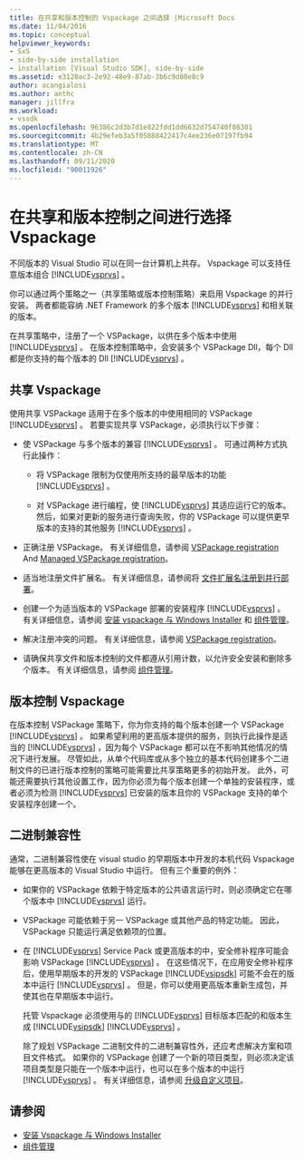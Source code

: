 ```yaml
---
title: 在共享和版本控制的 Vspackage 之间选择 |Microsoft Docs
ms.date: 11/04/2016
ms.topic: conceptual
helpviewer_keywords:
- SxS
- side-by-side installation
- installation [Visual Studio SDK], side-by-side
ms.assetid: e3128ac3-2e92-48e9-87ab-3b6c9d80e8c9
author: acangialosi
ms.author: anthc
manager: jillfra
ms.workload:
- vssdk
ms.openlocfilehash: 96386c2d3b7d1e822fdd1dd6632d754740f86301
ms.sourcegitcommit: 4b29efeb3a5f05888422417c4ee236e07197fb94
ms.translationtype: MT
ms.contentlocale: zh-CN
ms.lasthandoff: 09/11/2020
ms.locfileid: "90011926"
---
```

# <a name="choose-between-shared-and-versioned-vspackages"></a>在共享和版本控制之间进行选择 Vspackage
不同版本的 Visual Studio 可以在同一台计算机上共存。 Vspackage 可以支持任意版本组合 [!INCLUDE[vsprvs](../code-quality/includes/vsprvs_md.md)] 。

 你可以通过两个策略之一（共享策略或版本控制策略）来启用 Vspackage 的并行安装。 两者都能容纳 .NET Framework 的多个版本 [!INCLUDE[vsprvs](../code-quality/includes/vsprvs_md.md)] 和相关联的版本。

 在共享策略中，注册了一个 VSPackage，以供在多个版本中使用 [!INCLUDE[vsprvs](../code-quality/includes/vsprvs_md.md)] 。 在版本控制策略中，会安装多个 VSPackage Dll，每个 Dll 都是你支持的每个版本的 Dll [!INCLUDE[vsprvs](../code-quality/includes/vsprvs_md.md)] 。

## <a name="shared-vspackages"></a>共享 Vspackage
 使用共享 VSPackage 适用于在多个版本的中使用相同的 VSPackage [!INCLUDE[vsprvs](../code-quality/includes/vsprvs_md.md)] 。 若要实现共享 VSPackage，必须执行以下步骤：

- 使 VSPackage 与多个版本的兼容 [!INCLUDE[vsprvs](../code-quality/includes/vsprvs_md.md)] 。 可通过两种方式执行此操作：

  - 将 VSPackage 限制为仅使用所支持的最早版本的功能 [!INCLUDE[vsprvs](../code-quality/includes/vsprvs_md.md)] 。

  - 对 VSPackage 进行编程，使 [!INCLUDE[vsprvs](../code-quality/includes/vsprvs_md.md)] 其适应运行它的版本。 然后，如果对更新的服务进行查询失败，你的 VSPackage 可以提供更早版本的支持的其他服务 [!INCLUDE[vsprvs](../code-quality/includes/vsprvs_md.md)] 。

- 正确注册 VSPackage。 有关详细信息，请参阅 [VSPackage registration](../extensibility/internals/vspackage-registration.md) And [Managed VSPackage registration](/previous-versions/bb166783(v=vs.100))。

- 适当地注册文件扩展名。 有关详细信息，请参阅将 [文件扩展名注册到并行部署](../extensibility/registering-file-name-extensions-for-side-by-side-deployments.md)。

- 创建一个为适当版本的 VSPackage 部署的安装程序 [!INCLUDE[vsprvs](../code-quality/includes/vsprvs_md.md)] 。 有关详细信息，请参阅 [安装 vspackage 与 Windows Installer](../extensibility/internals/installing-vspackages-with-windows-installer.md) 和 [组件管理](../extensibility/internals/component-management.md)。

- 解决注册冲突的问题。 有关详细信息，请参阅 [VSPackage registration](../extensibility/internals/vspackage-registration.md)。

- 请确保共享文件和版本控制的文件都遵从引用计数，以允许安全安装和删除多个版本。 有关详细信息，请参阅 [组件管理](../extensibility/internals/component-management.md)。

## <a name="versioned-vspackages"></a>版本控制 Vspackage
 在版本控制 VSPackage 策略下，你为你支持的每个版本创建一个 VSPackage [!INCLUDE[vsprvs](../code-quality/includes/vsprvs_md.md)] 。 如果希望利用的更高版本提供的服务，则执行此操作是适当的 [!INCLUDE[vsprvs](../code-quality/includes/vsprvs_md.md)] ，因为每个 VSPackage 都可以在不影响其他情况的情况下进行发展。 尽管如此，从单个代码库或从多个独立的基本代码创建多个二进制文件的已进行版本控制的策略可能需要比共享策略更多的初始开发。 此外，可能还需要执行其他设置工作，因为你必须为每个版本创建一个单独的安装程序，或者必须为检测 [!INCLUDE[vsprvs](../code-quality/includes/vsprvs_md.md)] 已安装的版本且你的 VSPackage 支持的单个安装程序创建一个。

## <a name="binary-compatibility"></a>二进制兼容性
 通常，二进制兼容性使在 visual studio 的早期版本中开发的本机代码 Vspackage 能够在更高版本的 Visual Studio 中运行。 但有三个重要的例外：

- 如果你的 VSPackage 依赖于特定版本的公共语言运行时，则必须确定它在哪个版本中 [!INCLUDE[vsprvs](../code-quality/includes/vsprvs_md.md)] 运行。

- VSPackage 可能依赖于另一 VSPackage 或其他产品的特定功能。 因此，VSPackage 只能运行满足依赖项的位置。

- 在 [!INCLUDE[vsprvs](../code-quality/includes/vsprvs_md.md)] Service Pack 或更高版本的中，安全修补程序可能会影响 VSPackage [!INCLUDE[vsprvs](../code-quality/includes/vsprvs_md.md)] 。 在这些情况下，在应用安全修补程序后，使用早期版本的开发的 VSPackage [!INCLUDE[vsipsdk](../extensibility/includes/vsipsdk_md.md)] 可能不会在的版本中运行 [!INCLUDE[vsprvs](../code-quality/includes/vsprvs_md.md)] 。 但是，你可以使用更高版本重新生成包，并使其也在早期版本中运行。

  托管 Vspackage 必须使用与的 [!INCLUDE[vsprvs](../code-quality/includes/vsprvs_md.md)] 目标版本匹配的和版本生成 [!INCLUDE[vsipsdk](../extensibility/includes/vsipsdk_md.md)] [!INCLUDE[vsprvs](../code-quality/includes/vsprvs_md.md)] 。

  除了规划 VSPackage 二进制文件的二进制兼容性外，还应考虑解决方案和项目文件格式。 如果你的 VSPackage 创建了一个新的项目类型，则必须决定该项目类型是只能在一个版本中运行，也可以在多个版本的中运行 [!INCLUDE[vsprvs](../code-quality/includes/vsprvs_md.md)] 。 有关详细信息，请参阅 [升级自定义项目](../extensibility/internals/upgrading-projects.md#upgrading-custom-projects)。

## <a name="see-also"></a>请参阅
- [安装 Vspackage 与 Windows Installer](../extensibility/internals/installing-vspackages-with-windows-installer.md)
- [组件管理](../extensibility/internals/component-management.md)